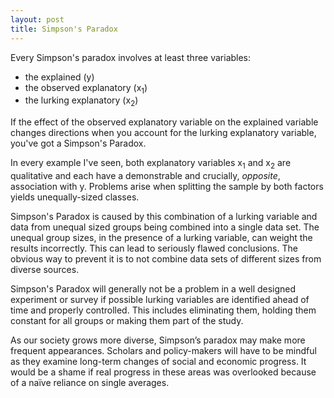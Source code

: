 ```yaml
---
layout: post
title: Simpson's Paradox
---
```


Every Simpson's paradox involves at least three variables:

* the explained (y)
* the observed explanatory (x<sub>1</sub>)
* the lurking explanatory (x<sub>2</sub>)

If the effect of the observed explanatory variable on the explained variable changes directions when you account for the lurking explanatory variable, you've got a Simpson's Paradox.

In every example I've seen, both explanatory variables x<sub>1</sub> and x<sub>2</sub> are qualitative and each have a demonstrable and crucially, *opposite*, association with y.  Problems arise when splitting the sample by both factors yields unequally-sized classes.

Simpson's Paradox is caused by this combination of a lurking variable and data from unequal sized groups being combined into a single data set. The unequal group sizes, in the presence of a lurking variable, can weight the results incorrectly. This can lead to seriously flawed conclusions. The obvious way to prevent it is to not combine data sets of different sizes from diverse sources. 

Simpson's Paradox will generally not be a problem in a well designed experiment or survey if possible lurking variables are identified ahead of time and properly controlled. This includes eliminating them, holding them constant for all groups or making them part of the study.

As our society grows more diverse, Simpson’s paradox may make more frequent appearances. Scholars and policy-makers will have to be mindful as they examine long-term changes of social and economic progress. It would be a shame if real progress in these areas was overlooked because of a naïve reliance on single averages.
